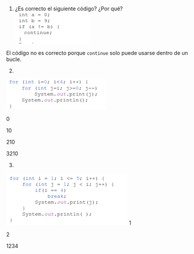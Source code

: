 1. ¿Es correcto el siguiente código? ¿Por qué?
![img.png](img.png)

El código no es correcto porque `continue` solo puede usarse dentro de un bucle.

2. 
![img_1.png](img_1.png)

0

10

210

3210

3. 
![img_2.png](img_2.png)
1 

2

1234